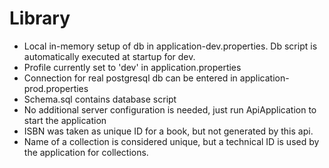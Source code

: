 # Library

- Local in-memory setup of db in application-dev.properties.
 Db script is automatically executed at startup for dev.
- Profile currently set to 'dev' in application.properties
- Connection for real postgresql db can be entered in application-prod.properties
- Schema.sql contains database script
- No additional server configuration is needed, just run ApiApplication to start the application
- ISBN was taken as unique ID for a book, but not generated by this api.
- Name of a collection is considered unique, but a technical ID is used by the application for collections.